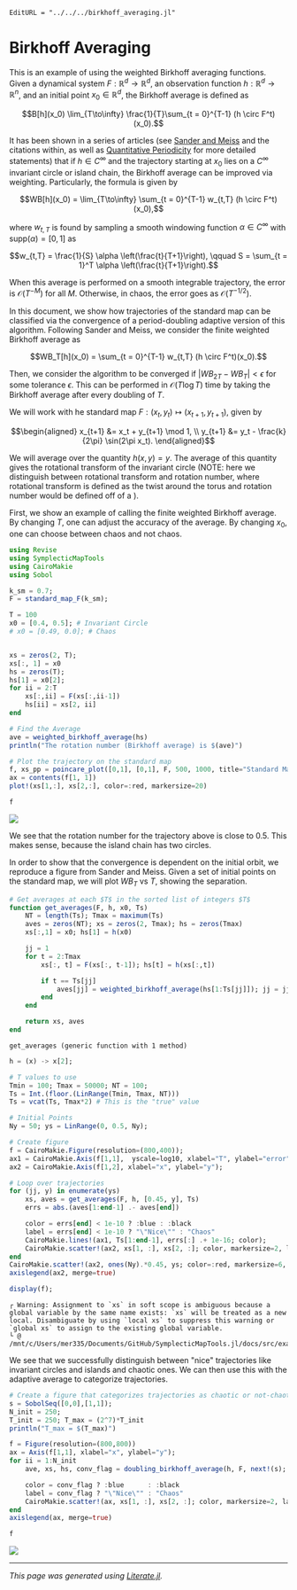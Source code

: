 ```@meta
EditURL = "../../../birkhoff_averaging.jl"
```

# Birkhoff Averaging

This is an example of using the weighted Birkhoff averaging functions. Given a dynamical system $F : \mathbb{R}^d \to \mathbb{R}^d$, an observation function $h : \mathbb{R}^d \to \mathbb{R}^n$, and an initial point $x_0 \in \mathbb{R}^d$, the Birkhoff average is defined as
```math
B[h](x_0) \lim_{T\to\infty} \frac{1}{T}\sum_{t = 0}^{T-1} (h \circ F^t)(x_0).
```
It has been shown in a series of articles (see [Sander and Meiss](https://arxiv.org/abs/2001.00086) and the citations within, as well as [Quantitative Periodicity](https://arxiv.org/abs/1601.06051) for more detailed statements) that if $h\in C^\infty$ and the trajectory starting at $x_0$ lies on a $C^\infty$ invariant circle or island chain, the Birkhoff average can be improved via weighting. Particularly, the formula is given by
```math
WB[h](x_0) = \lim_{T\to\infty} \sum_{t = 0}^{T-1} w_{t,T} (h \circ F^t)(x_0),
```
where $w_{t,T}$ is found by sampling a smooth windowing function $\alpha \in C^\infty$ with $\mathrm{supp}(\alpha) = [0,1]$ as
```math
w_{t,T} = \frac{1}{S} \alpha \left(\frac{t}{T+1}\right), \qquad S = \sum_{t = 1}^T \alpha \left(\frac{t}{T+1}\right).
```
When this average is performed on a smooth integrable trajectory, the error is $\mathcal{O}(T^{-M})$ for all $M$. Otherwise, in chaos, the error goes as $\mathcal{O}(T^{-1/2})$.

In this document, we show how trajectories of the standard map can be classified via the convergence of a period-doubling adaptive version of this algorithm. Following Sander and Meiss, we consider the finite weighted Birkhoff average as
```math
WB_T[h](x_0) =  \sum_{t = 0}^{T-1} w_{t,T} (h \circ F^t)(x_0).
```
Then, we consider the algorithm to be converged if $| WB_{2T} - WB_T | < \epsilon$ for some tolerance $\epsilon$. This can be performed in $\mathcal{O}(T \log T)$ time by taking the Birkhoff average after every doubling of $T$.

We will work with he standard map $F : (x_t, y_t) \mapsto (x_{t+1}, y_{t+1})$, given by
```math
\begin{aligned}
    x_{t+1} &= x_t + y_{t+1} \mod 1, \\
    y_{t+1} &= y_t - \frac{k}{2\pi} \sin(2\pi x_t).
\end{aligned}
```
We will average over the quantity $h(x,y) = y$. The average of this quantity gives the rotational transform of the invariant circle (NOTE: here we distinguish between rotational transform and rotation number, where rotational transform is defined as the twist around the torus and rotation number would be defined off of a ).

First, we show an example of calling the finite weighted Birkhoff average. By changing $T$, one can adjust the accuracy of the average. By changing $x_0$, one can choose between chaos and not chaos.

````julia
using Revise
using SymplecticMapTools
using CairoMakie
using Sobol
````

````julia
k_sm = 0.7;
F = standard_map_F(k_sm);

T = 100
x0 = [0.4, 0.5]; # Invariant Circle
# x0 = [0.49, 0.0]; # Chaos


xs = zeros(2, T);
xs[:, 1] = x0
hs = zeros(T);
hs[1] = x0[2];
for ii = 2:T
    xs[:,ii] = F(xs[:,ii-1])
    hs[ii] = xs[2, ii]
end

# Find the Average
ave = weighted_birkhoff_average(hs)
println("The rotation number (Birkhoff average) is $(ave)")

# Plot the trajectory on the standard map
f, xs_pp = poincare_plot([0,1], [0,1], F, 500, 1000, title="Standard Map, k = $(k_sm)")
ax = contents(f[1, 1])
plot!(xs[1,:], xs[2,:], color=:red, markersize=20)

f
````
![](birkhoff_averaging-5.png)

We see that the rotation number for the trajectory above is close to $0.5$. This makes sense, because the island chain has two circles.

In order to show that the convergence is dependent on the initial orbit, we reproduce a figure from Sander and Meiss. Given a set of initial points on the standard map, we will plot $WB_T$ vs $T$, showing the separation.

````julia
# Get averages at each $T$ in the sorted list of integers $T$
function get_averages(F, h, x0, Ts)
    NT = length(Ts); Tmax = maximum(Ts)
    aves = zeros(NT); xs = zeros(2, Tmax); hs = zeros(Tmax)
    xs[:,1] = x0; hs[1] = h(x0)

    jj = 1
    for t = 2:Tmax
        xs[:, t] = F(xs[:, t-1]); hs[t] = h(xs[:,t])

        if t == Ts[jj]
            aves[jj] = weighted_birkhoff_average(hs[1:Ts[jj]]); jj = jj+1
        end
    end

    return xs, aves
end
````

````
get_averages (generic function with 1 method)
````

````julia
h = (x) -> x[2];

# T values to use
Tmin = 100; Tmax = 50000; NT = 100;
Ts = Int.(floor.(LinRange(Tmin, Tmax, NT)))
Ts = vcat(Ts, Tmax*2) # This is the "true" value

# Initial Points
Ny = 50; ys = LinRange(0, 0.5, Ny);

# Create figure
f = CairoMakie.Figure(resolution=(800,400));
ax1 = CairoMakie.Axis(f[1,1],  yscale=log10, xlabel="T", ylabel="error");
ax2 = CairoMakie.Axis(f[1,2], xlabel="x", ylabel="y");

# Loop over trajectories
for (jj, y) in enumerate(ys)
    xs, aves = get_averages(F, h, [0.45, y], Ts)
    errs = abs.(aves[1:end-1] .- aves[end])

    color = errs[end] < 1e-10 ? :blue : :black
    label = errs[end] < 1e-10 ? "\"Nice\"" : "Chaos"
    CairoMakie.lines!(ax1, Ts[1:end-1], errs[:] .+ 1e-16; color);
    CairoMakie.scatter!(ax2, xs[1, :], xs[2, :]; color, markersize=2, label);
end
CairoMakie.scatter!(ax2, ones(Ny).*0.45, ys; color=:red, markersize=6, label="InitialPoints")
axislegend(ax2, merge=true)

display(f);
````

````
┌ Warning: Assignment to `xs` in soft scope is ambiguous because a global variable by the same name exists: `xs` will be treated as a new local. Disambiguate by using `local xs` to suppress this warning or `global xs` to assign to the existing global variable.
└ @ /mnt/c/Users/mer335/Documents/GitHub/SymplecticMapTools.jl/docs/src/examples/birkhoff_averaging/birkhoff_averaging.md:18

````

We see that we successfully distinguish between "nice" trajectories like invariant circles and islands and chaotic ones. We can then use this with the adaptive average to categorize trajectories.

````julia
# Create a figure that categorizes trajectories as chaotic or not-chaotic.
s = SobolSeq([0,0],[1,1]);
N_init = 250;
T_init = 250; T_max = (2^7)*T_init
println("T_max = $(T_max)")

f = Figure(resolution=(800,800))
ax = Axis(f[1,1], xlabel="x", ylabel="y");
for ii = 1:N_init
    ave, xs, hs, conv_flag = doubling_birkhoff_average(h, F, next!(s); T_init, T_max)

    color = conv_flag ? :blue      : :black
    label = conv_flag ? "\"Nice\"" : "Chaos"
    CairoMakie.scatter!(ax, xs[1, :], xs[2, :]; color, markersize=2, label);
end
axislegend(ax, merge=true)

f
````
![](birkhoff_averaging-10.png)

---

*This page was generated using [Literate.jl](https://github.com/fredrikekre/Literate.jl).*


